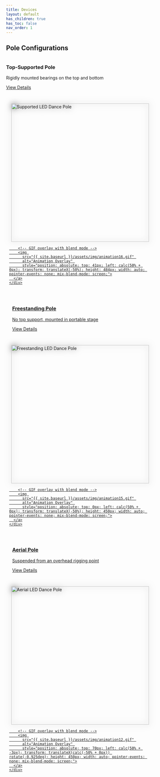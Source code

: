 ```yaml
---
title: Devices
layout: default
has_children: true
has_toc: false
nav_order: 1
---
```


## Pole Configurations
<div style="display: flex; flex-direction: column; gap: 20px;">
  <div style="display: flex; flex-wrap: wrap; gap: 20px;">
    <div style="flex: 1; min-width: 300px;">
      <div >
        <h3>Top-Supported Pole</h3>
        <p>Rigidly mounted bearings on the top and bottom</p>
        <p><a href="supported_pole.html">View Details</a></p>
      </div>
    </div>
    <div style="flex: 1; min-width: 300px; padding: 10px; position: relative;">
      <a href="supported_pole.html" style="display: block; position: relative;">
        <!-- Static PNG as the base layer -->
        <img 
          src="{{ site.baseurl }}/assets/devices/supported/support_450.png" 
          alt="Supported LED Dance Pole" 
          style="height: 450px; width: auto; filter: drop-shadow(0 0 10px #666666); display: block; margin: 0 auto;">
      
        <!-- GIF overlay with blend mode -->
        <img 
          src="{{ site.baseurl }}/assets/img/animation16.gif" 
          alt="Animation Overlay" 
          style="position: absolute; top: 41px; left: calc(50% + 0px); transform: translateX(-50%); height: 484px; width: auto; pointer-events: none; mix-blend-mode: screen;">
      </a>
    </div>
  </div>

  <div style="display: flex; flex-wrap: wrap; gap: 20px;">
    <div style="flex: 1; min-width: 300px;">
      <div >
        <h3>Freestanding Pole</h3>
        <p>No top support, mounted in portable stage</p>
        <p><a href="freestanding_pole.html">View Details</a></p>
      </div>
    </div>
    <div style="flex: 1; min-width: 300px; padding: 10px; position: relative;">
      <a href="freestanding_pole.html" style="display: block; position: relative;">
        <!-- Static PNG as the base layer -->
        <img 
          src="{{ site.baseurl }}/assets/devices/freestanding/freestanding_450.png" 
          alt="Freestanding LED Dance Pole" 
          style="height: 450px; width: auto; filter: drop-shadow(0 0 10px #666666); display: block; margin: 0 auto;">
      
        <!-- GIF overlay with blend mode -->
        <img 
          src="{{ site.baseurl }}/assets/img/animation15.gif" 
          alt="Animation Overlay" 
          style="position: absolute; top: 0px; left: calc(50% + 0px); transform: translateX(-50%); height: 450px; width: auto; pointer-events: none; mix-blend-mode: screen;">
      </a>
    </div>
  </div>

  <div style="display: flex; flex-wrap: wrap; gap: 20px;">
    <div style="flex: 1; min-width: 300px;">
      <div >
        <h3>Aerial Pole</h3>
        <p>Suspended from an overhead rigging point</p>
        <p><a href="aerial_pole.html">View Details</a></p>
      </div>
    </div>
    <div style="flex: 1; min-width: 300px; padding: 10px; position: relative;">
      <a href="aerial_pole.html" style="display: block; position: relative;">
        <!-- Static PNG as the base layer -->
        <img 
          src="{{ site.baseurl }}/assets/devices/aerial/aerial_450.png" 
          alt="Aerial LED Dance Pole" 
          style="height: 450px; width: auto; filter: drop-shadow(0 0 10px #666666); display: block; margin: 0 auto;">
      
        <!-- GIF overlay with blend mode -->
        <img 
          src="{{ site.baseurl }}/assets/img/animation12.gif" 
          alt="Animation Overlay" 
          style="position: absolute; top: 70px; left: calc(50% + -3px); transform: translateX(calc(-50% + 0px)) rotate(-0.925deg); height: 450px; width: auto; pointer-events: none; mix-blend-mode: screen;">
      </a>
    </div>
  </div>
</div>
